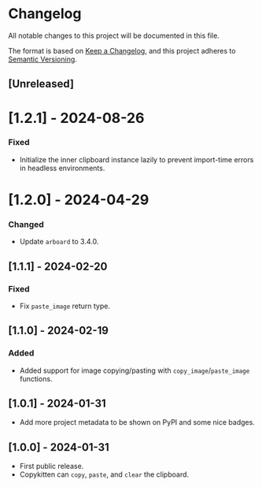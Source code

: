 # Changelog
All notable changes to this project will be documented in this file.

The format is based on [Keep a Changelog](https://keepachangelog.com/en/1.0.0/),
and this project adheres to [Semantic Versioning](https://semver.org/spec/v2.0.0.html).

## [Unreleased]

# [1.2.1] - 2024-08-26
### Fixed
- Initialize the inner clipboard instance lazily to prevent import-time errors in headless environments.

# [1.2.0] - 2024-04-29
### Changed
- Update `arboard` to 3.4.0.

## [1.1.1] - 2024-02-20
### Fixed
- Fix `paste_image` return type.

## [1.1.0] - 2024-02-19
### Added
- Added support for image copying/pasting with `copy_image`/`paste_image` functions.

## [1.0.1] - 2024-01-31
- Add more project metadata to be shown on PyPI and some nice badges.

## [1.0.0] - 2024-01-31
- First public release.
- Copykitten can `copy`, `paste`, and `clear` the clipboard.
